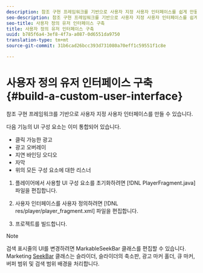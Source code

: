 ```yaml
---
description: 참조 구현 프레임워크를 기반으로 사용자 지정 사용자 인터페이스를 쉽게 만들 수 있습니다.
seo-description: 참조 구현 프레임워크를 기반으로 사용자 지정 사용자 인터페이스를 쉽게 만들 수 있습니다.
seo-title: 사용자 정의 유저 인터페이스 구축
title: 사용자 정의 유저 인터페이스 구축
uuid: b785f6a4-3ef8-4f7a-a087-0d6551da9750
translation-type: tm+mt
source-git-commit: 31b6cad26bcc393d731080a70eff1c59551f1c8e

---
```



# 사용자 정의 유저 인터페이스 구축 {#build-a-custom-user-interface}

참조 구현 프레임워크를 기반으로 사용자 지정 사용자 인터페이스를 만들 수 있습니다.

다음 기능의 UI 구성 요소는 이미 통합되어 있습니다.

* 클릭 가능한 광고
* 광고 오버레이
* 지연 바인딩 오디오
* 자막
* 위의 모든 구성 요소에 대한 리스너

1. 플레이어에서 사용할 UI 구성 요소를 초기화하려면 [!DNL PlayerFragment.java] 파일을 편집합니다.

1. 사용자 인터페이스를 사용자 정의하려면 [!DNL res/player/player_fragment.xml] 파일을 편집합니다.
1. 프로젝트를 빌드합니다.

>[!NOTE]
>
>검색 표시줄의 UI를 변경하려면 MarkableSeekBar 클래스를 편집할 수 있습니다. Marketing [SeekBar](https://help.adobe.com/en_US/primetime/api/reference_implementation/android/javadoc/com/adobe/primetime/reference/ui/player/MarkableSeekBar.html) 클래스는 슬라이더, 슬라이더의 축소판, 광고 마커 홀더, 큐 마커, 버퍼 범위 및 검색 범위 배경을 처리합니다.